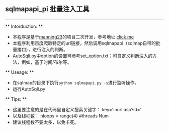 ## sqlmapapi_pi 批量注入工具
------------
** Intorduction: **

- 本程序是基于[manning23](https://github.com/manning23)的项目二次开发，参考地址 [click me](http://drops.wooyun.org/tips/6653)
- 本程序利用百度爬取特定的url链接，然后调用sqlmapapi（sqlmap自带的批量接口），进行注入的判断。
- AutoSqli.py中option的设置可参考set_option.txt；可自定义判断注入的方法，例如，基于时间/布尔等。

** Useage: **
- 在sqlmap的目录下执行`python sqlmapapi.py -s`进行监听操作。
- 运行AutoSqli.py

** Tips: **
* 这里要注意的是在代码里自定义搜索关键字：
            key='inurl:asp?id='
* 以及线程数：
            nloops = range(4)   #threads Num
* 建议线程数不要太多，以免卡死。
